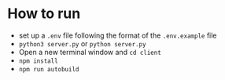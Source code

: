 # How to run

- set up a `.env` file following the format of the `.env.example` file
- `python3 server.py` or `python server.py`
- Open a new terminal window and `cd client`
- `npm install`
- `npm run autobuild`
